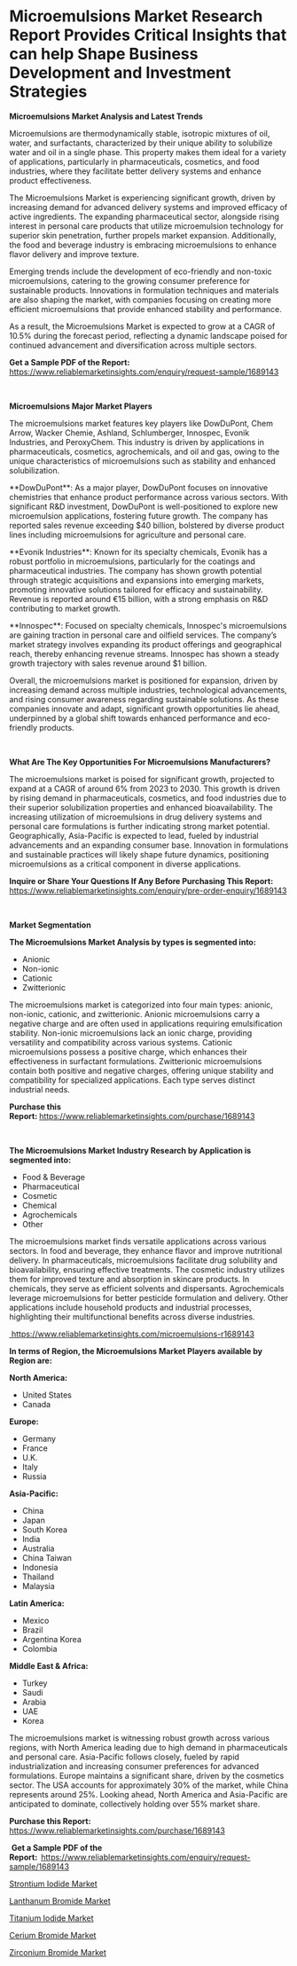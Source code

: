 <p><h1>Microemulsions Market Research Report Provides Critical Insights that can help Shape Business Development and Investment Strategies</h1></p><p><strong>Microemulsions Market Analysis and Latest Trends</strong></p>
<p><p>Microemulsions are thermodynamically stable, isotropic mixtures of oil, water, and surfactants, characterized by their unique ability to solubilize water and oil in a single phase. This property makes them ideal for a variety of applications, particularly in pharmaceuticals, cosmetics, and food industries, where they facilitate better delivery systems and enhance product effectiveness.</p><p>The Microemulsions Market is experiencing significant growth, driven by increasing demand for advanced delivery systems and improved efficacy of active ingredients. The expanding pharmaceutical sector, alongside rising interest in personal care products that utilize microemulsion technology for superior skin penetration, further propels market expansion. Additionally, the food and beverage industry is embracing microemulsions to enhance flavor delivery and improve texture.</p><p>Emerging trends include the development of eco-friendly and non-toxic microemulsions, catering to the growing consumer preference for sustainable products. Innovations in formulation techniques and materials are also shaping the market, with companies focusing on creating more efficient microemulsions that provide enhanced stability and performance.</p><p>As a result, the Microemulsions Market is expected to grow at a CAGR of 10.5% during the forecast period, reflecting a dynamic landscape poised for continued advancement and diversification across multiple sectors.</p></p>
<p><strong>Get a Sample PDF of the Report:&nbsp;</strong> <a href="https://www.reliablemarketinsights.com/enquiry/request-sample/1689143?utm_campaign=2135&utm_medium=2&utm_source=Github&utm_content=ia&utm_term=30012025&utm_id=microemulsions">https://www.reliablemarketinsights.com/enquiry/request-sample/1689143</a></p>
<p>&nbsp;</p>
<p><strong>Microemulsions Major Market Players</strong></p>
<p><p>The microemulsions market features key players like DowDuPont, Chem Arrow, Wacker Chemie, Ashland, Schlumberger, Innospec, Evonik Industries, and PeroxyChem. This industry is driven by applications in pharmaceuticals, cosmetics, agrochemicals, and oil and gas, owing to the unique characteristics of microemulsions such as stability and enhanced solubilization.</p><p>**DowDuPont**: As a major player, DowDuPont focuses on innovative chemistries that enhance product performance across various sectors. With significant R&D investment, DowDuPont is well-positioned to explore new microemulsion applications, fostering future growth. The company has reported sales revenue exceeding $40 billion, bolstered by diverse product lines including microemulsions for agriculture and personal care.</p><p>**Evonik Industries**: Known for its specialty chemicals, Evonik has a robust portfolio in microemulsions, particularly for the coatings and pharmaceutical industries. The company has shown growth potential through strategic acquisitions and expansions into emerging markets, promoting innovative solutions tailored for efficacy and sustainability. Revenue is reported around €15 billion, with a strong emphasis on R&D contributing to market growth.</p><p>**Innospec**: Focused on specialty chemicals, Innospec's microemulsions are gaining traction in personal care and oilfield services. The company’s market strategy involves expanding its product offerings and geographical reach, thereby enhancing revenue streams. Innospec has shown a steady growth trajectory with sales revenue around $1 billion.</p><p>Overall, the microemulsions market is positioned for expansion, driven by increasing demand across multiple industries, technological advancements, and rising consumer awareness regarding sustainable solutions. As these companies innovate and adapt, significant growth opportunities lie ahead, underpinned by a global shift towards enhanced performance and eco-friendly products.</p></p>
<p>&nbsp;</p>
<p><strong>What Are The Key Opportunities For Microemulsions Manufacturers?</strong></p>
<p><p>The microemulsions market is poised for significant growth, projected to expand at a CAGR of around 6% from 2023 to 2030. This growth is driven by rising demand in pharmaceuticals, cosmetics, and food industries due to their superior solubilization properties and enhanced bioavailability. The increasing utilization of microemulsions in drug delivery systems and personal care formulations is further indicating strong market potential. Geographically, Asia-Pacific is expected to lead, fueled by industrial advancements and an expanding consumer base. Innovation in formulations and sustainable practices will likely shape future dynamics, positioning microemulsions as a critical component in diverse applications.</p></p>
<p><strong>Inquire or Share Your Questions If Any Before Purchasing This Report:</strong> <a href="https://www.reliablemarketinsights.com/enquiry/pre-order-enquiry/1689143?utm_campaign=2135&utm_medium=2&utm_source=Github&utm_content=ia&utm_term=30012025&utm_id=microemulsions">https://www.reliablemarketinsights.com/enquiry/pre-order-enquiry/1689143</a></p>
<p>&nbsp;</p>
<p><strong>Market Segmentation</strong></p>
<p><strong>The Microemulsions Market Analysis by types is segmented into:</strong></p>
<p><ul><li>Anionic</li><li>Non-ionic</li><li>Cationic</li><li>Zwitterionic</li></ul></p>
<p><p>The microemulsions market is categorized into four main types: anionic, non-ionic, cationic, and zwitterionic. Anionic microemulsions carry a negative charge and are often used in applications requiring emulsification stability. Non-ionic microemulsions lack an ionic charge, providing versatility and compatibility across various systems. Cationic microemulsions possess a positive charge, which enhances their effectiveness in surfactant formulations. Zwitterionic microemulsions contain both positive and negative charges, offering unique stability and compatibility for specialized applications. Each type serves distinct industrial needs.</p></p>
<p><strong>Purchase this Report:&nbsp;</strong><a href="https://www.reliablemarketinsights.com/purchase/1689143?utm_campaign=2135&utm_medium=2&utm_source=Github&utm_content=ia&utm_term=30012025&utm_id=microemulsions">https://www.reliablemarketinsights.com/purchase/1689143</a></p>
<p>&nbsp;</p>
<p><strong>The Microemulsions Market Industry Research by Application is segmented into:</strong></p>
<p><ul><li>Food & Beverage</li><li>Pharmaceutical</li><li>Cosmetic</li><li>Chemical</li><li>Agrochemicals</li><li>Other</li></ul></p>
<p><p>The microemulsions market finds versatile applications across various sectors. In food and beverage, they enhance flavor and improve nutritional delivery. In pharmaceuticals, microemulsions facilitate drug solubility and bioavailability, ensuring effective treatments. The cosmetic industry utilizes them for improved texture and absorption in skincare products. In chemicals, they serve as efficient solvents and dispersants. Agrochemicals leverage microemulsions for better pesticide formulation and delivery. Other applications include household products and industrial processes, highlighting their multifunctional benefits across diverse industries.</p></p>
<p><a href="https://www.reliablemarketinsights.com/microemulsions-r1689143?utm_campaign=2135&utm_medium=2&utm_source=Github&utm_content=ia&utm_term=30012025&utm_id=microemulsions">&nbsp;https://www.reliablemarketinsights.com/microemulsions-r1689143</a></p>
<p><strong>In terms of Region, the Microemulsions Market Players available by Region are:</strong></p>
<p>
    <p> <strong> North America: </strong>
        <ul>
            <li>United States</li>
            <li>Canada</li>
        </ul>
        </p> 
    <p> <strong> Europe: </strong>
        <ul>
            <li>Germany</li>
            <li>France</li>
            <li>U.K.</li>
            <li>Italy</li>
            <li>Russia</li>
        </ul>
        </p> 
    <p> <strong> Asia-Pacific: </strong>
        <ul>
            <li>China</li>
            <li>Japan</li>
            <li>South Korea</li>
            <li>India</li>
            <li>Australia</li>
            <li>China Taiwan</li>
            <li>Indonesia</li>
            <li>Thailand</li>
            <li>Malaysia</li>
        </ul>
        </p> 
    <p> <strong> Latin America: </strong>
        <ul>
            <li>Mexico</li>
            <li>Brazil</li>
            <li>Argentina Korea</li>
            <li>Colombia</li>
        </ul>
        </p> 
    <p> <strong> Middle East & Africa: </strong>
        <ul>
            <li>Turkey</li>
            <li>Saudi</li>
            <li>Arabia</li>
            <li>UAE</li>
            <li>Korea</li>
        </ul>
    </p>
    </p>
<p><p>The microemulsions market is witnessing robust growth across various regions, with North America leading due to high demand in pharmaceuticals and personal care. Asia-Pacific follows closely, fueled by rapid industrialization and increasing consumer preferences for advanced formulations. Europe maintains a significant share, driven by the cosmetics sector. The USA accounts for approximately 30% of the market, while China represents around 25%. Looking ahead, North America and Asia-Pacific are anticipated to dominate, collectively holding over 55% market share.</p></p>
<p><strong>Purchase this Report: </strong><a href="https://www.reliablemarketinsights.com/purchase/1689143?utm_campaign=2135&utm_medium=2&utm_source=Github&utm_content=ia&utm_term=30012025&utm_id=microemulsions">https://www.reliablemarketinsights.com/purchase/1689143</a></p>
<p>&nbsp;<strong>Get a Sample PDF of the Report:&nbsp;&nbsp;</strong><a href="https://www.reliablemarketinsights.com/enquiry/request-sample/1689143?utm_campaign=2135&utm_medium=2&utm_source=Github&utm_content=ia&utm_term=30012025&utm_id=microemulsions">https://www.reliablemarketinsights.com/enquiry/request-sample/1689143</a></p>
<p><strong></strong></p>
<p><p><a href="https://github.com/mayabungard8092/Market-Research-Report-List-1/blob/main/strontium-iodide-market.md?utm_campaign=2135&utm_medium=2&utm_source=Github&utm_content=ia&utm_term=30012025&utm_id=microemulsions">Strontium Iodide Market</a></p><p><a href="https://github.com/kathiestrine5ty/Market-Research-Report-List-1/blob/main/lanthanum-bromide-market.md?utm_campaign=2135&utm_medium=2&utm_source=Github&utm_content=ia&utm_term=30012025&utm_id=microemulsions">Lanthanum Bromide Market</a></p><p><a href="https://github.com/globismark/Market-Research-Report-List-6/blob/main/titanium-iodide-market.md?utm_campaign=2135&utm_medium=2&utm_source=Github&utm_content=ia&utm_term=30012025&utm_id=microemulsions">Titanium Iodide Market</a></p><p><a href="https://github.com/FosterFahey91/Market-Research-Report-List-1/blob/main/cerium-bromide-market.md?utm_campaign=2135&utm_medium=2&utm_source=Github&utm_content=ia&utm_term=30012025&utm_id=microemulsions">Cerium Bromide Market</a></p><p><a href="https://github.com/NarcisoFerry/Market-Research-Report-List-1/blob/main/zirconium-bromide-market.md?utm_campaign=2135&utm_medium=2&utm_source=Github&utm_content=ia&utm_term=30012025&utm_id=microemulsions">Zirconium Bromide Market</a></p></p>